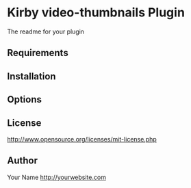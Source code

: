 # Kirby video-thumbnails Plugin

The readme for your plugin

## Requirements

## Installation

## Options

## License

<http://www.opensource.org/licenses/mit-license.php>

## Author

Your Name <http://yourwebsite.com>